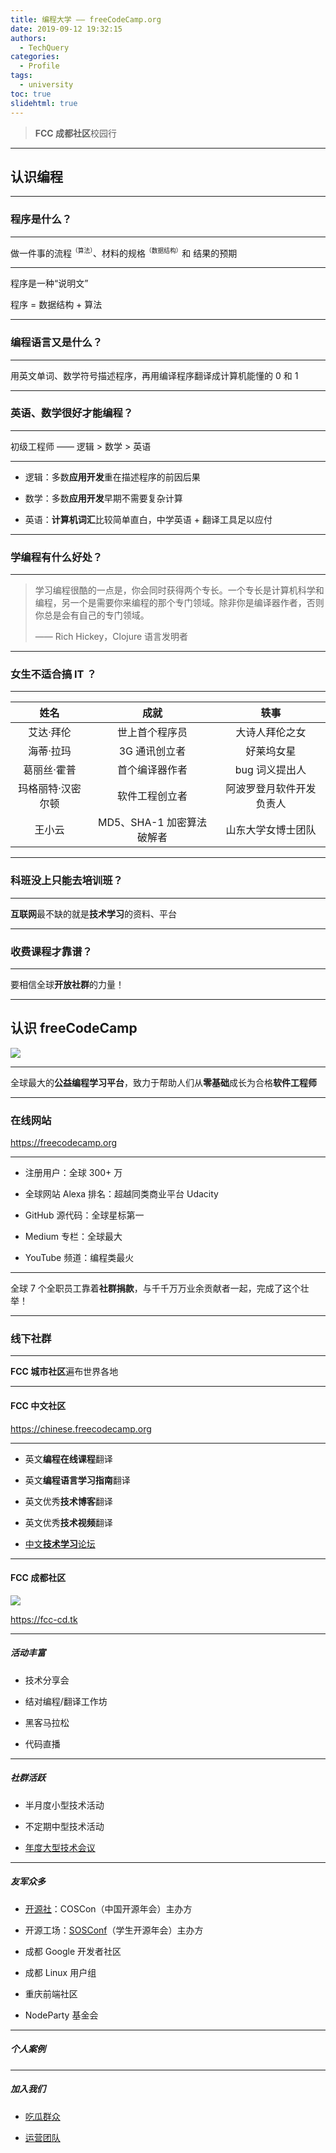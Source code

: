 ```yaml
---
title: 编程大学 —— freeCodeCamp.org
date: 2019-09-12 19:32:15
authors:
  - TechQuery
categories:
  - Profile
tags:
  - university
toc: true
slidehtml: true
---
```


> **FCC 成都社区**校园行

---

## 认识编程

---

### 程序是什么？

---

做一件事的流程<sup><small>（算法）</small></sup>、材料的规格<sup><small>（数据结构）</small></sup>和 结果的预期

---

程序是一种“说明文”

程序 = 数据结构 + 算法

---

### 编程语言又是什么？

---

用英文单词、数学符号描述程序，再用编译程序翻译成计算机能懂的 0 和 1

<!-- more -->

---

### 英语、数学很好才能编程？

---

初级工程师 —— 逻辑 > 数学 > 英语

---

- 逻辑：多数**应用开发**重在描述程序的前因后果

- 数学：多数**应用开发**早期不需要复杂计算

- 英语：**计算机词汇**比较简单直白，中学英语 + 翻译工具足以应付

---

### 学编程有什么好处？

---

> 学习编程很酷的一点是，你会同时获得两个专长。一个专长是计算机科学和编程，另一个是需要你来编程的那个专门领域。除非你是编译器作者，否则你总是会有自己的专门领域。
>
> —— Rich Hickey，Clojure 语言发明者

---

### 女生不适合搞 IT ？

---

|       姓名        |           成就            |           轶事           |
| :---------------: | :-----------------------: | :----------------------: |
|     艾达·拜伦     |      世上首个程序员       |      大诗人拜伦之女      |
|     海蒂·拉玛     |       3G 通讯创立者       |        好莱坞女星        |
|    葛丽丝·霍普    |      首个编译器作者       |      bug 词义提出人      |
| 玛格丽特·汉密尔顿 |      软件工程创立者       | 阿波罗登月软件开发负责人 |
|      王小云       | MD5、SHA-1 加密算法破解者 |    山东大学女博士团队    |

---

### 科班没上只能去培训班？

---

**互联网**最不缺的就是**技术学习**的资料、平台

---

### 收费课程才靠谱？

---

要相信全球**开放社群**的力量！

---

## 认识 freeCodeCamp

![](https://cdn-media-1.freecodecamp.org/ghost/2018/12/FCC-logo-white.png)

---

全球最大的**公益编程学习平台**，致力于帮助人们从**零基础**成长为合格**软件工程师**

---

### 在线网站

https://freecodecamp.org

---

- 注册用户：全球 300+ 万

- 全球网站 Alexa 排名：超越同类商业平台 Udacity

- GitHub 源代码：全球星标第一

- Medium 专栏：全球最大

- YouTube 频道：编程类最火

---

全球 7 个全职员工靠着**社群捐款**，与千千万万业余贡献者一起，完成了这个壮举！

---

### 线下社群

---

**FCC 城市社区**遍布世界各地

---

#### FCC 中文社区

https://chinese.freecodecamp.org

---

- 英文**编程在线课程**翻译

- 英文**编程语言学习指南**翻译

- 英文优秀**技术博客**翻译

- 英文优秀**技术视频**翻译

- [中文**技术学习**论坛](https://chinese.freecodecamp.org/forum/)

---

#### FCC 成都社区

![](/images/FCC-CDC-v1-1.png)

https://fcc-cd.tk

---

##### 活动丰富

- 技术分享会

- 结对编程/翻译工作坊

- 黑客马拉松

- 代码直播

---

##### 社群活跃

- 半月度小型技术活动

- 不定期中型技术活动

- [年度大型技术会议](https://web-conf.tk)

---

##### 友军众多

- [开源社](https://kaiyuanshe.cn)：COSCon（中国开源年会）主办方

- 开源工场：[SOSConf](https://sosconf.org)（学生开源年会）主办方

- 成都 Google 开发者社区

- 成都 Linux 用户组

- 重庆前端社区

- NodeParty 基金会

---

##### 个人案例

---

##### 加入我们

- [吃瓜群众](https://fcc-cd.tk/contact)

- [运营团队](https://fcc-cd.tk/profile/guide/slide.html)
